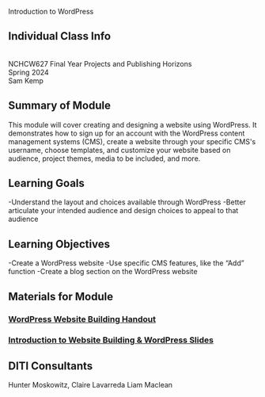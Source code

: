 Introduction to WordPress

## Individual Class Info
<br>
NCHCW627 Final Year Projects and Publishing Horizons
<br>
Spring 2024<br>
Sam Kemp

## Summary of Module
This module will cover creating and designing a website using WordPress. It demonstrates how to sign up for an account with the WordPress content       management systems (CMS), create a website through your specific CMS's username, choose templates, and customize your website based on audience, project themes, media to be included, and more. 

## Learning Goals
-Understand the layout and choices available through WordPress
-Better articulate your intended audience and design choices to appeal to that audience

## Learning Objectives
-Create a WordPress website
-Use specific CMS features, like the “Add” function
-Create a blog section on the WordPress website

## Materials for Module

### [WordPress Website Building Handout]()
### [Introduction to Website Building & WordPress Slides]()



## DITI Consultants
Hunter Moskowitz,
Claire Lavarreda 
Liam Maclean

